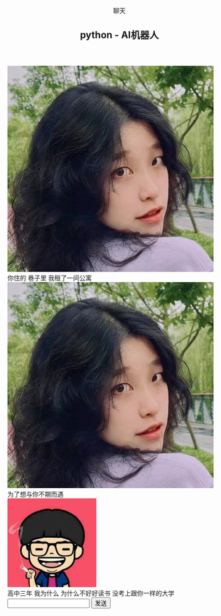<!DOCTYPE html>
<html lang="en">
<head>
    <meta charset="UTF-8">
    <meta name="viewport" content="width=device-width, initial-scale=1.0">
    <meta http-equiv="X-UA-Compatible" content="ie=edge">
    <!-- 网页名字 -->
    <title>自动聊天机器人</title>
    <!-- css样式文件 -->
    <link rel="stylesheet" href="style.css">
    <!-- jquery -->
    <script src="jquery-3.4.1.min.js"></script>
    <!-- java script处理逻辑，建立与服务器的websocket连接 -->
    <script>
    var socket;
    if ("WebSocket" in window) {
      var ws = new WebSocket("ws://127.0.0.1:8080");
      socket = ws;
      ws.onopen = function() {
        console.log('连接成功');
      };
      // 获取到服务端返回的信息
      ws.onmessage = function(evt) {
        var received_msg = evt.data;
        var txt="<div class=\"message-item message-item--left\">  <img class=\"avatar\" src=\"./img/girl.png\" alt=\"头像\"><div class=\"message-bubble\">"+ received_msg +"</div> </div>";  
        <img src="https://latex.codecogs.com/gif.latex?(&quot;.message-list&quot;).append(txt);%20%20%20%20%20%20%20%20document.getElementById(&quot;mes&quot;).value=&quot;&quot;;%20%20%20%20%20%20};%20%20%20%20%20%20ws.onclose%20=%20function()%20{%20%20%20%20%20%20%20%20alert(&quot;断开了连接&quot;);%20%20%20%20%20%20};%20%20%20%20}%20else%20{%20%20%20%20%20%20alert(&quot;浏览器不支持WebSocket&quot;);%20%20%20%20}%20%20%20%20&#x2F;&#x2F;%20信息发送到服务端%20%20%20%20function%20sendMeg(){%20%20%20%20%20%20var%20message=document.getElementById(&quot;mes&quot;).value;%20%20%20%20%20%20var%20txt=&quot;&lt;div%20class=&#x5C;&quot;message-item%20message-item--right&#x5C;&quot;&gt;%20%20&lt;img%20class=&#x5C;&quot;avatar&#x5C;&quot;%20src=&#x5C;&quot;.&#x2F;img&#x2F;boy.png&#x5C;&quot;%20alt=&#x5C;&quot;头像&#x5C;&quot;&gt;&lt;div%20class=&#x5C;&quot;message-bubble&#x5C;&quot;&gt;&quot;+%20message%20+&quot;&lt;&#x2F;div&gt;%20&lt;&#x2F;div&gt;&quot;;"/>(".message-list").append(txt);
      socket.send(message);
    }
  </script>
</head>
<body>
    <section class="chat-page show-selector">
        <header>
            <div class="nav-back">
                <i class="icon icon-back"></i>
                <span>聊天</span>
            </div>
            <h1>python - AI机器人</h1>
            <div class="nav-person">
                <i class="icon icon-person"></i>
            </div>
        </header>
        <main>
            <div class="message-list">
                <div class="message-item message-item--left">
                    <img class="avatar" src="./img/girl.png" alt="头像">
                    <div class="message-bubble">你住的 巷子里 我租了一间公寓</div>
                </div>
                <div class="message-item message-item--left">
                    <img class="avatar" src="./img/girl.png" alt="头像">
                    <div class="message-bubble">为了想与你不期而遇</div>
                </div>
                <div class="message-item message-item--right">
                    <img class="avatar" src="./img/boy.png" alt="头像">
                    <div class="message-bubble">高中三年 我为什么 为什么不好好读书 没考上跟你一样的大学</div>
                </div>
            </div>
        </main>
        <footer>
            <input type="text" class="text-input" id="mes">
            <button class="send-button" onclick="sendMeg(); ">发送</button>
        </footer>
    </section>
</body>
</html>